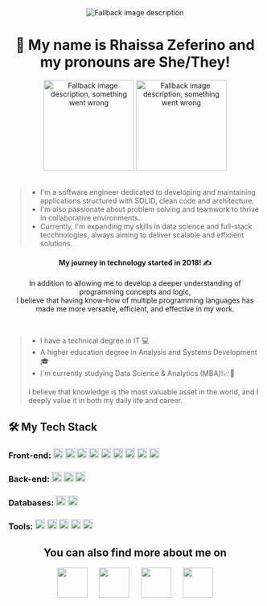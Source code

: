 <!--
 Hello, Devs!! How are you?
-->
<div align="center">
<picture>
  <source media="(prefers-color-scheme: dark)" srcset="https://readme-typing-svg.herokuapp.com/?font=Fira+Code&pause=500&color=5EE9B5&center=true&vCenter=true&width=435&lines=Hi+there!+%F0%9F%91%8B;I%27m+a+Software+Engineer!+%F0%9F%A7%91%F0%9F%8F%BE%E2%80%8D%F0%9F%92%BB">
  <source media="(prefers-color-scheme: light)" srcset="https://readme-typing-svg.herokuapp.com/?font=Fira+Code&pause=500&color=006045&center=true&vCenter=true&width=435&lines=Hi+there!+%F0%9F%91%8B;I%27m+a+Software+Engineer!+%F0%9F%A7%91%F0%9F%8F%BE%E2%80%8D%F0%9F%92%BB">
  <img alt="Fallback image description" src="default-image.png">
</picture>
</div>



<div align="center">
 
# 🫡 My name is Rhaissa Zeferino and my pronouns are She/They!
<picture>
  <source height="180em" media="(prefers-color-scheme: dark)" srcset="https://github-readme-stats.vercel.app/api/top-langs/?username=rhaiz&title_color=5EE9B5&border_color=5EE9B5&bg_color=0D1117&layout=compact&langs_count=7&theme=dark#gh-dark-mode-only">
 
  <source height="180em" media="(prefers-color-scheme: light)" srcset="https://github-readme-stats.vercel.app/api/top-langs/?username=rhaiz&title_color=006045&border_color=006045&layout=compact&langs_count=7&theme=light#gh-light-mode-only">
 
  <img height="180em" alt="Fallback image description, something went wrong" src="https://t4.ftcdn.net/jpg/05/24/04/51/360_F_524045110_UXnCx4GEDapddDi5tdlY96s4g0MxHRvt.jpg">
</picture>


<picture>
 <source height="180em" media="(prefers-color-scheme: dark)" srcset="https://github-readme-stats.vercel.app/api?username=rhaiz&icon_color=5EE9B5&title_color=5EE9B5&border_color=5EE9B5&bg_color=0D1117&show_icons=true&theme=dark#gh-dark-mode-only&include_all_commits=true&count_private=true">

 <source height="180em" media="(prefers-color-scheme: light)" srcset="https://github-readme-stats.vercel.app/api?username=rhaiz&icon_color=006045&title_color=006045&border_color=006045&show_icons=true&theme=light#gh-light-mode-only&include_all_commits=true&count_private=true">

  <img height="180em" alt="Fallback image description, something went wrong" src="https://t4.ftcdn.net/jpg/05/24/04/51/360_F_524045110_UXnCx4GEDapddDi5tdlY96s4g0MxHRvt.jpg">
</picture>

</div>




<br>

> - I'm a software engineer dedicated to developing and maintaining applications structured with SOLID, clean code and architecture.  
> - I'm also passionate about problem solving and teamwork to thrive in collaborative environments.  
> - Currently, I'm expanding my skills in data science and full-stack tecchnologies, always aiming to deliver scalable and efficient solutions.

<div align="center">

#### My journey in technology started in 2018! ✍


In addition to allowing me to develop a deeper understanding of programming concepts and logic,  
I believe that having know-how of multiple programming languages has made me more versatile, efficient, and effective in my work.
</div>

<br>

> - I have a technical degree in IT 💻 
> - A higher education degree in Analysis and Systems Development 🎓
> - I´m currently studying Data Science & Analytics (MBA)!📈🚀
>   
> I believe that knowledge is the most valuable asset in the world, and I deeply value it in both my daily life and career.




## 🛠 My Tech Stack

### Front-end: <img src="https://cdn.jsdelivr.net/gh/devicons/devicon/icons/html5/html5-original.svg" width="20" height="20" /> <img src="https://cdn.jsdelivr.net/gh/devicons/devicon/icons/css3/css3-original.svg" width="20" height="20" /> <img src="https://cdn.jsdelivr.net/gh/devicons/devicon@latest/icons/javascript/javascript-original.svg" width="20" height="20"/> <img src="https://cdn.jsdelivr.net/gh/devicons/devicon@latest/icons/bootstrap/bootstrap-original.svg" width="20" height="20" /> <img src="https://cdn.jsdelivr.net/gh/devicons/devicon/icons/vuejs/vuejs-original.svg" width="20" height="20" /> <img src="https://cdn.jsdelivr.net/gh/devicons/devicon/icons/react/react-original.svg" width="20" height="20" /> <img src="https://cdn.jsdelivr.net/gh/devicons/devicon@latest/icons/typescript/typescript-original.svg" width="20" height="20" /> <img src="https://cdn.jsdelivr.net/gh/devicons/devicon@latest/icons/nextjs/nextjs-original.svg" width="20" height="20" /> <img src="https://cdn.jsdelivr.net/gh/devicons/devicon@latest/icons/tailwindcss/tailwindcss-original.svg" width="20" height="20" />

### Back-end: <img src="https://cdn.jsdelivr.net/gh/devicons/devicon/icons/python/python-original.svg" width="20" height="20" /> <img src="https://cdn.jsdelivr.net/gh/devicons/devicon@latest/icons/nextjs/nextjs-original.svg" width="20" height="20" /> <img src="https://cdn.jsdelivr.net/gh/devicons/devicon@latest/icons/nodejs/nodejs-original-wordmark.svg" width="20" height="20" />

### Databases: <img src="https://cdn.jsdelivr.net/gh/devicons/devicon/icons/mongodb/mongodb-original.svg" width="20" height="20" /> <img src="https://cdn.jsdelivr.net/gh/devicons/devicon/icons/mysql/mysql-original.svg" width="20" height="20" />

### Tools: <img src="https://cdn.jsdelivr.net/gh/devicons/devicon@latest/icons/vscode/vscode-original.svg" width="20" height="20" /> <img src="https://cdn.jsdelivr.net/gh/devicons/devicon@latest/icons/pycharm/pycharm-original.svg" width="20" height="20" /> <img src="https://cdn.jsdelivr.net/gh/devicons/devicon@latest/icons/insomnia/insomnia-original.svg" width="20" height="20" /> <img src="https://cdn.jsdelivr.net/gh/devicons/devicon/icons/figma/figma-original.svg" width="20" height="20" /> <img src="https://cdn.jsdelivr.net/gh/devicons/devicon/icons/git/git-original.svg" width="20" height="20" />




<div align="center">

## You can also find more about me on 
<a href="https://www.linkedin.com/in/rhaissa-zeferino/" target="_blank">
  <img src="https://cdn.jsdelivr.net/gh/devicons/devicon/icons/linkedin/linkedin-original.svg" width="60" height="60" /></a>
 &nbsp;&nbsp;&nbsp;&nbsp;
 <a href="https://www.hackerrank.com/profile/rhaissazeferino" target="_blank">
  <img src="https://hrcdn.net/fcore/assets/favicon-ddc852f75a.png" width="60" height="60" /></a>
 &nbsp;&nbsp;&nbsp;&nbsp;
 <a href="https://portfolio-rhaissazeferinos-projects.vercel.app/" target="_blank">
  <img src="https://portfolio-rhaissazeferinos-projects.vercel.app/favicon.ico" width="60" height="60"/></a>
 &nbsp;&nbsp;&nbsp;&nbsp;
 <a href="https://www.credly.com/users/rhaissazeferino" target="_blank">
  <img src="https://cdn.jotfor.ms/templates/screenshot/integrations/credly.webp?w=108&v=2756337584&t=thumbnail" width="60" height="60"/></a>
  
</div>
